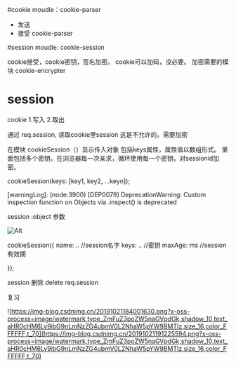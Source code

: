 #cookie moudle：cookie-parser
- 发送 
- 接受 cookie-parser

#session moudle: cookie-session


cookie接受，cookie密钥，签名加密。
cookie可以加码，没必要。
加密需要的模块 cookie-encrypter

# session
cookie
1.写入
2.取出

通过 req.session, 读取cookie里session
这是不允许的。需要加密

在模块 cookieSession（）显示传入对象 包括keys属性，属性值以数组形式。
里面包括多个密钥，在浏览器每一次亲求，循环使用每一个密钥，对sessionid加密。

cookieSession(keys: [key1, key2, ...keyn]);

[warningLog]: (node:3900) [DEP0079] DeprecationWarning: Custom inspection function on Objects via .inspect() is deprecated


session :object 参数

 ![Alt](https://img-blog.csdnimg.cn/20191021184001630.png?x-oss-process=image/watermark,type_ZmFuZ3poZW5naGVpdGk,shadow_10,text_aHR0cHM6Ly9ibG9nLmNzZG4ubmV0L2NhaW5pYW9BMTIz,size_16,color_FFFFFF,t_70#pic_center)

cookieSession({
    name: ..  //session名字
    keys: ..  //密钥
    maxAge: ms //session有效期

});

session 删除
delete req.session

复习

![https://img-blog.csdnimg.cn/20191021184001630.png?x-oss-process=image/watermark,type_ZmFuZ3poZW5naGVpdGk,shadow_10,text_aHR0cHM6Ly9ibG9nLmNzZG4ubmV0L2NhaW5pYW9BMTIz,size_16,color_FFFFFF,t_70](https://img-blog.csdnimg.cn/20191021191225594.png?x-oss-process=image/watermark,type_ZmFuZ3poZW5naGVpdGk,shadow_10,text_aHR0cHM6Ly9ibG9nLmNzZG4ubmV0L2NhaW5pYW9BMTIz,size_16,color_FFFFFF,t_70)

